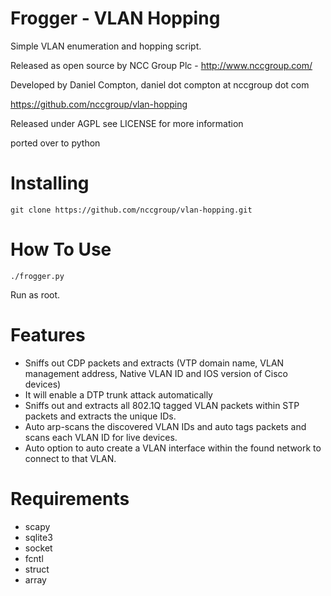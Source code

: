 Frogger - VLAN Hopping
============================================

Simple VLAN enumeration and hopping script.

Released as open source by NCC Group Plc - http://www.nccgroup.com/

Developed by Daniel Compton, daniel dot compton at nccgroup dot com

https://github.com/nccgroup/vlan-hopping

Released under AGPL see LICENSE for more information

ported over to python

Installing  
=======================
    git clone https://github.com/nccgroup/vlan-hopping.git


How To Use	
=======================
    ./frogger.py

Run as root.

Features	
=======================

* Sniffs out CDP packets and extracts (VTP domain name, VLAN management address, Native VLAN ID and IOS version of Cisco devices)
* It will enable a DTP trunk attack automatically
* Sniffs out and extracts all 802.1Q tagged VLAN packets within STP packets and extracts the unique IDs.
* Auto arp-scans the discovered VLAN IDs and auto tags packets and scans each VLAN ID for live devices.
* Auto option to auto create a VLAN interface within the found network to connect to that VLAN.

Requirements   
=======================
* scapy
* sqlite3
* socket
* fcntl
* struct
* array



